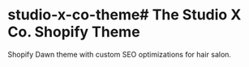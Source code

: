 # studio-x-co-theme# The Studio X Co. Shopify Theme

Shopify Dawn theme with custom SEO optimizations for hair salon.
